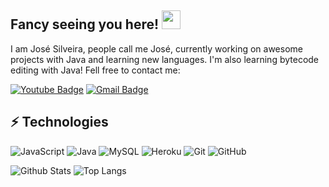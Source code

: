 ## Fancy seeing you here! <img src="https://raw.githubusercontent.com/aemmadi/aemmadi/master/wave.gif" width="30px">

I am José Silveira, people call me José, currently working on awesome projects with Java and learning new languages. I'm also learning bytecode editing with Java! Fell free to contact me:

[![Youtube Badge](https://img.shields.io/badge/-José-darkred?style=flat-square&logo=youtube&logoColor=white&link=https://www.youtube.com/channel/UC9mYIdBb_jTkeiBoO416MEQ)](https://www.youtube.com/channel/UC9mYIdBb_jTkeiBoO416MEQ)
[![Gmail Badge](https://img.shields.io/badge/-jose.eduardo02072006@gmail.com-c14438?style=flat-square&logo=Gmail&logoColor=white&link=mailto:jose.eduardo02072006@gmail.com)](mailto:jose.eduardo02072006@gmail.com)

## ⚡ Technologies

![JavaScript](https://img.shields.io/badge/-JavaScript-black?style=flat-square&logo=javascript)
![Java](https://img.shields.io/badge/-java-E34A86?style=flat-square&logo=java)
![MySQL](https://img.shields.io/badge/-MySQL-black?style=flat-square&logo=mysql)
![Heroku](https://img.shields.io/badge/-Heroku-430098?style=flat-square&logo=heroku)
![Git](https://img.shields.io/badge/-Git-black?style=flat-square&logo=git)
![GitHub](https://img.shields.io/badge/-GitHub-181717?style=flat-square&logo=github)

![Github Stats](https://github-readme-stats.vercel.app/api?username=snuckdev&count_private=true&show_icons=true&include_all_commits=true&theme=dracula)
![Top Langs](https://github-readme-stats.vercel.app/api/top-langs/?username=snuckdev&hide=TeX&layout=compact)
